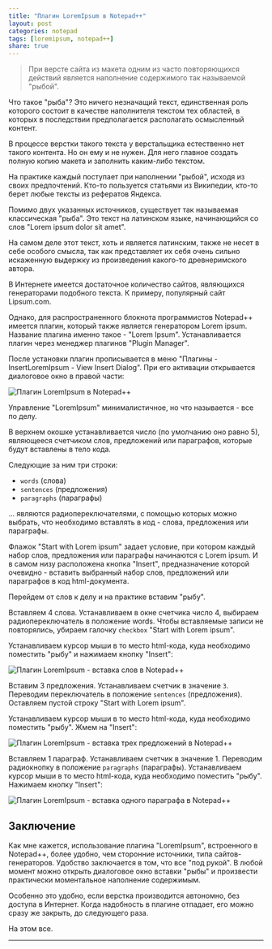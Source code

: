 ```yaml
---
title: "Плагин LoremIpsum в Notepad++"
layout: post
categories: notepad
tags: [loremipsum, notepad++]
share: true
---
```


> При версте сайта из макета одним из часто повторяющихся действий является наполнение содержимого так называемой "рыбой".

Что такое "рыба"? Это ничего незначащий текст, единственная роль которого состоит в качестве наполнителя текстом тех областей, в которых в последствии предполагается располагать осмысленный контент.

В процессе верстки такого текста у верстальщика естественно нет такого контента. Но он ему и не нужен. Для него главное создать полную копию макета и заполнить каким-либо текстом.

На практике каждый поступает при наполнении "рыбой", исходя из своих предпочтений. Кто-то пользуется статьями из Википедии, кто-то берет любые тексты из рефератов Яндекса.

Помимо двух указанных источников, существует так называемая классическая "рыба". Это текст на латинском языке, начинающийся со слов "Lorem ipsum dolor sit amet".

На самом деле этот текст, хоть и является латинским, также не несет в себе особого смысла, так как представляет их себя очень сильно искаженную выдержку из произведения какого-то древнеримского автора.

В Интернете имеется достаточное количество сайтов, являющихся генераторами подобного текста. К примеру, популярный сайт Lipsum.com.

Однако, для распространенного блокнота программистов Notepad++ имеется плагин, который также является генератором Lorem ipsum. Название плагина именно такое - "Lorem Ipsum". Устанавливается плагин через менеджер плагинов "Plugin Manager".

После установки плагин прописывается в меню "Плагины - InsertLoremIpsum - View Insert Dialog". При его активации открывается диалоговое окно в правой части:

![Плагин LoremIpsum в Notepad++]({{site.url}}/images/uploads/2013/11/plugin_lorem_ipsum.png)

Управление "LoremIpsum" минималистичное, но что называется - все по делу.

В верхнем окошке устанавливается число (по умолчанию оно равно 5), являющееся счетчиком слов, предложений или параграфов, которые будут вставлены в тело кода.

Следующие за ним три строки:

  * `words` (слова)
  * `sentences` (предложения)
  * `paragraphs` (параграфы)

... являются радиопереключателями, с помощью которых можно выбрать, что необходимо вставлять в код - слова, предложения или параграфы.

Флажок "Start with Lorem ipsum" задает условие, при котором каждый набор слов, предложения или параграфы начинаются с Lorem ipsum. И в самом низу расположена кнопка "Insert", предназначение которой очевидно - вставить выбранный набор слов, предложений или параграфов в код html-документа.

Перейдем от слов к делу и на практике вставим "рыбу".

Вставляем 4 слова. Устанавливаем в окне счетчика число 4, выбираем радиопереключатель в положение words. Чтобы вставляемые записи не повторялись, убираем галочку `checkbox` "Start with Lorem ipsum".

Устанавливаем курсор мыши в то место html-кода, куда необходимо поместить "рыбу" и нажимаем кнопку "Insert":

![Плагин LoremIpsum - вставка слов в Notepad++]({{site.url}}/images/uploads/2013/11/plugin_lorem_ipsum-4words.png)

Вставим 3 предложения. Устанавливаем счетчик в значение `3`. Переводим переключатель в положение `sentences` (предложения). Оставляем пустой строку "Start with Lorem ipsum".

Устанавливаем курсор мыши в то место html-кода, куда необходимо поместить "рыбу". Жмем на "Insert":

![Плагин LoremIpsum - вставка трех предложений в Notepad++]({{site.url}}/images/uploads/2013/11/plugin_lorem_ipsum-3sentences.png)

Вставляем 1 параграф. Устанавливаем счетчик в значение 1. Переводим радиокнопку в положение `paragraphs` (параграфы). Устанавливаем курсор мыши в то место html-кода, куда необходимо поместить "рыбу". Нажимаем кнопку "Insert":

![Плагин LoremIpsum - вставка одного параграфа в Notepad++]({{site.url}}/images/uploads/2013/11/plugin_lorem_ipsum-1paragraph.png)

## Заключение

Как мне кажется, использование плагина "LoremIpsum", встроенного в Notepad++, более удобно, чем сторонние источники, типа сайтов-генераторов. Удобство заключается в том, что все "под рукой". В любой момент можно открыть диалоговое окно вставки "рыбы" и произвести практически моментальное наполнение содержимым.

Особенно это удобно, если верстка производится автономно, без доступа в Интернет. Когда надобность в плагине отпадает, его можно сразу же закрыть, до следующего раза.

На этом все.

---